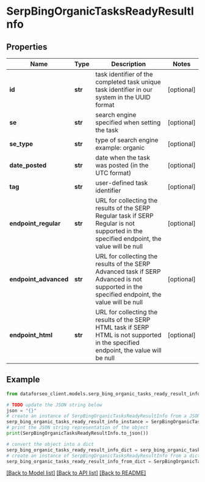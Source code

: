 # SerpBingOrganicTasksReadyResultInfo


## Properties

Name | Type | Description | Notes
------------ | ------------- | ------------- | -------------
**id** | **str** | task identifier of the completed task unique task identifier in our system in the UUID format | [optional] 
**se** | **str** | search engine specified when setting the task | [optional] 
**se_type** | **str** | type of search engine example: organic | [optional] 
**date_posted** | **str** | date when the task was posted (in the UTC format) | [optional] 
**tag** | **str** | user-defined task identifier | [optional] 
**endpoint_regular** | **str** | URL for collecting the results of the SERP Regular task if SERP Regular is not supported in the specified endpoint, the value will be null | [optional] 
**endpoint_advanced** | **str** | URL for collecting the results of the SERP Advanced task if SERP Advanced is not supported in the specified endpoint, the value will be null | [optional] 
**endpoint_html** | **str** | URL for collecting the results of the SERP HTML task if SERP HTML is not supported in the specified endpoint, the value will be null | [optional] 

## Example

```python
from dataforseo_client.models.serp_bing_organic_tasks_ready_result_info import SerpBingOrganicTasksReadyResultInfo

# TODO update the JSON string below
json = "{}"
# create an instance of SerpBingOrganicTasksReadyResultInfo from a JSON string
serp_bing_organic_tasks_ready_result_info_instance = SerpBingOrganicTasksReadyResultInfo.from_json(json)
# print the JSON string representation of the object
print(SerpBingOrganicTasksReadyResultInfo.to_json())

# convert the object into a dict
serp_bing_organic_tasks_ready_result_info_dict = serp_bing_organic_tasks_ready_result_info_instance.to_dict()
# create an instance of SerpBingOrganicTasksReadyResultInfo from a dict
serp_bing_organic_tasks_ready_result_info_from_dict = SerpBingOrganicTasksReadyResultInfo.from_dict(serp_bing_organic_tasks_ready_result_info_dict)
```
[[Back to Model list]](../README.md#documentation-for-models) [[Back to API list]](../README.md#documentation-for-api-endpoints) [[Back to README]](../README.md)



